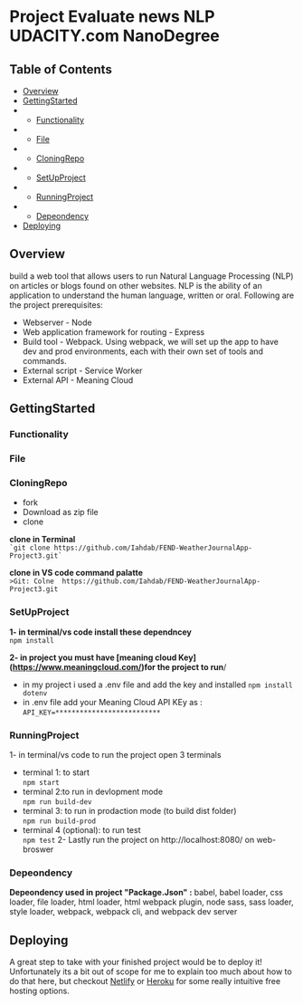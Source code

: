 
# Project Evaluate news NLP UDACITY.com NanoDegree

## Table of Contents
- [Overview](#instructions)
- [GettingStarted](#GettingStarted)
- - [Functionality](#Functionality)
- - [File](#File)
- - [CloningRepo](#CloningRepo)
- - [SetUpProject](#SetUpProject)
- - [RunningProject](#RunningProject)
- - [Depeondency](#Depeondency)
- [Deploying](#Deploying)

## Overview
build a web tool that allows users to run Natural Language Processing (NLP) on articles or blogs found on other websites. NLP is the ability of an application to understand the human language, written or oral.
Following are the project prerequisites:
- Webserver - Node
- Web application framework for routing - Express
- Build tool - Webpack. Using webpack, we will set up the app to have dev and prod environments, each with their own set of tools and commands.
- External script - Service Worker
- External API - Meaning Cloud 

## GettingStarted

 ### Functionality
 ### File
 ### CloningRepo
 - fork 
 - Download as zip file 
 - clone 

**clone in Terminal**\
``` `git clone https://github.com/Iahdab/FEND-WeatherJournalApp-Project3.git` ```

**clone in VS code command palatte**\
```>Git: Colne  https://github.com/Iahdab/FEND-WeatherJournalApp-Project3.git ```


 ### SetUpProject
 **1- in terminal/vs code install these dependncey**\
  ``` npm install ```
  
 **2- in project you must have [meaning cloud Key] (https://www.meaningcloud.com/)for the project to run**/
   - in my project i used a .env file and add the key and installed  ``` npm install dotenv ```
   - in .env file add your Meaning Cloud API KEy as : 
    ``` API_KEY=************************** ``` 
 
 ### RunningProject
 1- in terminal/vs code to run the project open 3 terminals  
 - terminal 1: to start \
   ``` npm start ```
 - terminal 2:to run in devlopment mode\
   ``` npm run build-dev ```
 - terminal 3: to run in prodaction mode (to build dist folder)\
   ``` npm run build-prod ```
 - terminal 4 (optional): to run test\
    ``` npm test ```
 2- Lastly run the project on http://localhost:8080/ on web-broswer 

 ### Depeondency 
 
 **Depeondency used in project "Package.Json" :**
 babel, babel loader, css loader, file loader, html loader, html webpack plugin,
 node sass, sass loader, style loader, webpack, webpack cli, and webpack dev server
 
## Deploying

A great step to take with your finished project would be to deploy it! Unfortunately its a bit out of scope for me to explain too much about how to do that here, but checkout [Netlify](https://www.netlify.com/) or [Heroku](https://www.heroku.com/) for some really intuitive free hosting options.
